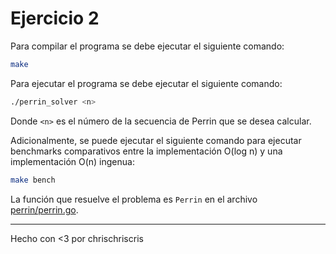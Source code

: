 # Ejercicio 2

Para compilar el programa se debe ejecutar el siguiente comando:

```bash
make
```

Para ejecutar el programa se debe ejecutar el siguiente comando:

```bash
./perrin_solver <n>
```

Donde `<n>` es el número de la secuencia de Perrin que se desea calcular.

Adicionalmente, se puede ejecutar el siguiente comando para ejecutar benchmarks comparativos entre la implementación O(log n) y una implementación O(n) ingenua:

```bash
make bench
```

La función que resuelve el problema es `Perrin` en el archivo [perrin/perrin.go](perrin/perrin.go).

---
Hecho con <3 por chrischriscris
